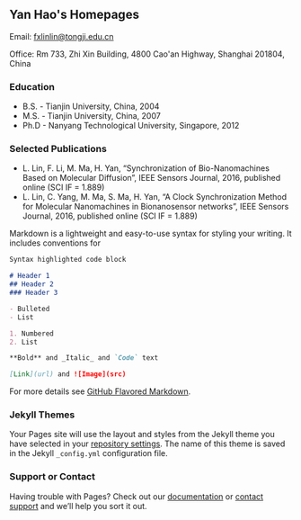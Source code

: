 ## Yan Hao's Homepages

Email: fxlinlin@tongji.edu.cn

Office: Rm 733, Zhi Xin Building, 4800 Cao'an Highway, Shanghai 201804, China

### Education

- B.S. - Tianjin University, China, 2004
- M.S. - Tianjin University, China, 2007
- Ph.D - Nanyang Technological University, Singapore, 2012

### Selected Publications

- L. Lin, F. Li, M. Ma, H. Yan, “Synchronization of Bio-Nanomachines Based on Molecular Diffusion”, IEEE Sensors Journal, 2016, published online (SCI IF = 1.889)
- L. Lin, C. Yang, M. Ma, S. Ma, H. Yan, “A Clock Synchronization Method for Molecular Nanomachines in Bionanosensor networks”, IEEE Sensors Journal, 2016, published online (SCI IF = 1.889)


Markdown is a lightweight and easy-to-use syntax for styling your writing. It includes conventions for

```markdown
Syntax highlighted code block

# Header 1
## Header 2
### Header 3

- Bulleted
- List

1. Numbered
2. List

**Bold** and _Italic_ and `Code` text

[Link](url) and ![Image](src)
```

For more details see [GitHub Flavored Markdown](https://guides.github.com/features/mastering-markdown/).

### Jekyll Themes

Your Pages site will use the layout and styles from the Jekyll theme you have selected in your [repository settings](https://github.com/HaoYanHao/HaoYanHao.github.io/settings). The name of this theme is saved in the Jekyll `_config.yml` configuration file.

### Support or Contact

Having trouble with Pages? Check out our [documentation](https://help.github.com/categories/github-pages-basics/) or [contact support](https://github.com/contact) and we’ll help you sort it out.

